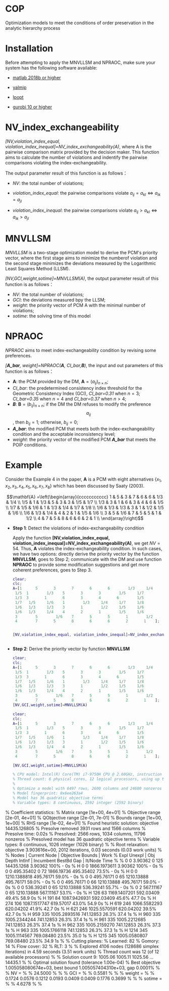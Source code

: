 # COP
Optimization models to meet the conditions of order preservation in the analytic hierarchy process

# Installation
Before attempting to apply the MNVLLSM and NPRAOC, make sure your system has the following software available: 

* [matlab 2018b or higher](https://www.mathworks.com/products/matlab.html)

* [yalmip](https://yalmip.github.io/)

* [Ipopt](https://github.com/coin-or/Ipopt)

* [gurobi 10 or higher](https://www.gurobi.com/)


# NV_index_exchangeability

*[NV,violation_index_equal, violation_index_inequal]=NV_index_exchangeability(A)*, where A is the pairwise comparison matrix provided by the decision maker. This function
aims to calculate the number of violations and indentify the pairwise comparisons violating the index-exchangeability. 

The output parameter result of this function is as follows：

* *NV*: the total number of violations;

* *violation_index_equal*: the pairwise comparisons violate $a_{ij}= a_{kl}  \Leftrightarrow a_{ik}= a_{jl}$

* *violation_index_inequal*: the pairwise comparisons violate $a_{ij}> a_{kl}  \Leftrightarrow a_{ik}> a_{jl}$


# MNVLLSM

*MNVLLSM* is a two-stage optimization model to derive the PCM's priority vector, where the first stage aims to minimize the numberof violation and the second stage minimizes the deviations  measured by the Logarithmic Least Squares Method (LLSM).

*[NV,GCI,weight,sotime]=MNVLLSM(A)*, the output parameter result of this function is as follows：

* *NV*: the total number of violations;
* *GCI*: the deviations measured bpy the LLSM;
* *weight*: the priority vector of PCM A with the minimal number of violations;
* *sotime*: the solving time of this model

# NPRAOC

*NPRAOC* aims to meet  index-exchangeability condition by revising some preferences.

*[**A_bar**, weight]=NPRAOC(**A**, CI_bar,**B**)*, the input and out parameters of this function is as follows：
* **A**: the PCM provided by the DM, $\mathbf{A}=(a_{ij})_{n\times n}$;
* *CI_bar*: the predetermined consistency index threshold for the Geometric Consistency Index (GCI), *CI_bar=0.31* when $n=3$; *CI_bar=0.35* when $n=4$ and *CI_bar=0.37* when $n>4$;
* ***B***:  $\mathbf{B}=(b_{ij})_{n\times n}$; if  the DM the DM refuses to modify the preference $$a_{ij}$$, then $b_{ij}=1$; otherwise, $b_{ij}=0$;
* ***A_bar***: the modified PCM that meets both the   index-exchangeability condition
and the acceptable inconsistency level;
* *weight*: the priority vector of the modified PCM ***A_bar*** that meets the POIP conditions.


# Example
Consider the Example 4 in the paper, $\mathbf{A}$ is a PCM with eight alternatives $\{x_1,x_2,x_3,x_4, x_5,x_6,x_7,x_8\}$ which has been discussed by  Saaty (2003).

$$\mathbf{A} =\left(\begin{array}{ccccccccccc}
 1     & 5     & 3     & 7     & 6     & 6     &  1/3  &  1/4 \\
     1/5  & 1     &  1/3  & 5     & 3     & 3     &  1/5  &  1/7 \\
     1/3  & 3     & 1     & 6     & 3     & 4     & 6     &  1/5 \\
     1/7  &  1/5  &  1/6  & 1     &  1/3  &  1/4  &  1/7  &  1/8 \\
     1/6  &  1/3  &  1/3  & 3     & 1     &  1/2  &  1/5  &  1/6 \\
     1/6  &  1/3  &  1/4  & 4     & 2     & 1     &  1/5  &  1/6 \\
    3     & 5     &  1/6  & 7     & 5     & 5     & 1     &  1/2 \\
    4     & 7     & 5     & 8     & 6     & 6     & 2     & 1     \\
  \end{array}\right)$$

* **Step 1**: Detect the violations of index-exchangeability condition

  Apply the function **[NV,violation_index_equal, violation_index_inequal]=NV_index_exchangeability(A)**, we get $NV=54$. Thus, $\mathbf{A}$ violates the index-exchangeability condition.
  In such cases, we have two options: directly derive the priority vector by the function **MNVLLSM**, goes to Step 2; communicate with the DM and use function **NPRAOC** to provide some
  modification suggestions and get more coherent preferences, goes to Step 3.

  ```matlab
  clear;
  clc;
  A=[1    	5    	3    	7    	6    	6    	 1/3	 1/4
   1/5	1    	 1/3	5    	3    	3    	 1/5	 1/7
   1/3	3    	1    	6    	3    	4    	6    	 1/5
   1/7	 1/5	 1/6	1    	 1/3	 1/4	 1/7	 1/8
   1/6	 1/3	 1/3	3    	1    	 1/2	 1/5	 1/6
   1/6	 1/3	 1/4	4    	2    	1    	 1/5	 1/6
   3    	5    	 1/6	7    	5    	5    	1    	 1/2
   4    	7    	5    	8    	6    	6    	2    	1    ];


  [NV,violation_index_equal, violation_index_inequal]=NV_index_exchangeability(A);
  
  
  
* **Step 2**: Derive the priority vector by function **MNVLLSM**
  ```matlab
  clear;
  clc;
  A=[1    	5    	3    	7    	6    	6    	 1/3	 1/4
   1/5	1    	 1/3	5    	3    	3    	 1/5	 1/7
   1/3	3    	1    	6    	3    	4    	6    	 1/5
   1/7	 1/5	 1/6	1    	 1/3	 1/4	 1/7	 1/8
   1/6	 1/3	 1/3	3    	1    	 1/2	 1/5	 1/6
   1/6	 1/3	 1/4	4    	2    	1    	 1/5	 1/6
   3    	5    	 1/6	7    	5    	5    	1    	 1/2
   4    	7    	5    	8    	6    	6    	2    	1    ];
  [NV,GCI,weight,sotime]=MNVLLSM(A)

  clear;
  clc;
  A=[1    	5    	3    	7    	6    	6    	 1/3	 1/4
   1/5	1    	 1/3	5    	3    	3    	 1/5	 1/7
   1/3	3    	1    	6    	3    	4    	6    	 1/5
   1/7	 1/5	 1/6	1    	 1/3	 1/4	 1/7	 1/8
   1/6	 1/3	 1/3	3    	1    	 1/2	 1/5	 1/6
   1/6	 1/3	 1/4	4    	2    	1    	 1/5	 1/6
   3    	5    	 1/6	7    	5    	5    	1    	 1/2
   4    	7    	5    	8    	6    	6    	2    	1    ];

  [NV,GCI,weight,sotime]=MNVLLSM(A)

  % CPU model: Intel(R) Core(TM) i7-9750H CPU @ 2.60GHz, instruction set [SSE2|AVX|AVX2]
  % Thread count: 6 physical cores, 12 logical processors, using up to 12 threads
  % 
  % Optimize a model with 6497 rows, 2600 columns and 24600 nonzeros
  % Model fingerprint: 0x6ee263a4
  % Model has 36 quadratic objective terms
  % Variable types: 8 continuous, 2592 integer (2592 binary)
% Coefficient statistics:
%   Matrix range     [1e+00, 4e+01]
%   Objective range  [2e-01, 4e+01]
%   QObjective range [2e-01, 7e-01]
%   Bounds range     [1e+00, 1e+00]
%   RHS range        [1e-02, 4e+01]
% Found heuristic solution: objective 14435.126805
% Presolve removed 3931 rows and 1566 columns
% Presolve time: 0.02s
% Presolved: 2566 rows, 1034 columns, 11796 nonzeros
% Presolved model has 36 quadratic objective terms
% Variable types: 8 continuous, 1026 integer (1026 binary)
% 
% Root relaxation: objective 3.903616e+00, 2012 iterations, 0.03 seconds (0.03 work units)
% 
%     Nodes    |    Current Node    |     Objective Bounds      |     Work
%  Expl Unexpl |  Obj  Depth IntInf | Incumbent    BestBd   Gap | It/Node Time
% 
%      0     0    3.90362    0  125 14435.1268    3.90362   100%     -    0s
% H    0     0                    1866.1973611    3.90362   100%     -    0s
%      0     0  495.35402    0   72 1866.19736  495.35402  73.5%     -    0s
% H    0     0                    1210.1388818  495.76171  59.0%     -    0s
%      0     0  495.76171    0   65 1210.13888  495.76171  59.0%     -    0s
%      0     0  495.76171    0   66 1210.13888  495.76171  59.0%     -    0s
%      0     0  536.39241    0   65 1210.13888  536.39241  55.7%     -    0s
%      0     2  567.11167    0   65 1210.13888  567.11167  53.1%     -    0s
% H  126    63                    1169.1407201  592.03409  49.4%  58.9    0s
% H  191    84                    1087.9426931  592.03409  45.6%  47.7    0s
% H  274   106                    1087.1517747  619.57017  43.0%  54.9    0s
% H  619   246                    1066.5582293  620.04202  41.9%  42.7    0s
% H  621   246                    1025.5570591  620.04202  39.5%  42.7    0s
% H  959   335                    1005.2893516  741.12853  26.3%  37.4    1s
% H  960   335                    1005.2344244  741.12853  26.3%  37.4    1s
% H  961   335                    1005.2212685  741.12853  26.3%  37.4    1s
% H  962   335                    1005.2159270  741.12853  26.3%  37.3    1s
% H  963   335                    1005.1766118  741.12853  26.3%  37.3    1s
% H 1214   345                    1005.1114567  769.08480  23.5%  35.0    1s
% H 1215   345                    1005.0580807  769.08480  23.5%  34.9    1s
% 
% Cutting planes:
%   Learned: 82
%   Gomory: 14
%   Flow cover: 32
%   RLT: 3
% 
% Explored 4106 nodes (128686 simplex iterations) in 4.59 seconds (3.51 work units)
% Thread count was 12 (of 12 available processors)
% 
% Solution count 9: 1005.06 1005.11 1025.56 ... 14435.1
% 
% Optimal solution found (tolerance 1.00e-04)
% Best objective 1.005058080674e+03, best bound 1.005057404310e+03, gap 0.0001%
% 
% NV =
% 
%    24.5000
% 
% 
% GCI =
% 
%     0.5581
% 
% 
% weight =
% 
%     0.1724    0.0576    0.1212    0.0193    0.0409    0.0409    0.1776    0.3699
% 
% 
% sotime =
% 
%     4.6278
% 
% 


 
